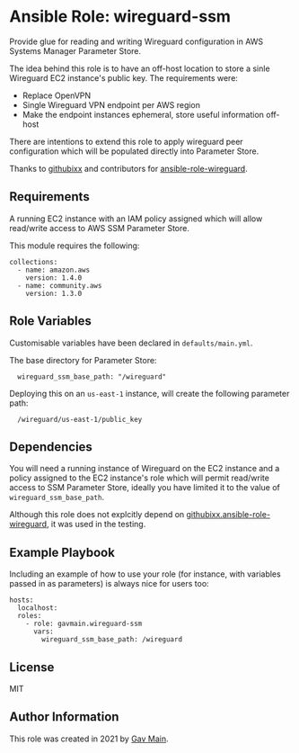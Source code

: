 Ansible Role: wireguard-ssm
=========

Provide glue for reading and writing Wireguard configuration in AWS Systems Manager Parameter Store.

The idea behind this role is to have an off-host location to store a sinle Wireguard EC2 instance's public key. The requirements were:
* Replace OpenVPN
* Single Wireguard VPN endpoint per AWS region
* Make the endpoint instances ephemeral, store useful information off-host

There are intentions to extend this role to apply wireguard peer configuration which will be populated directly into Parameter Store.

Thanks to [githubixx](https://github.com/githubixx) and contributors for [ansible-role-wireguard](https://github.com/githubixx/ansible-role-wireguard).

Requirements
------------

A running EC2 instance with an IAM policy assigned which will allow read/write access to AWS SSM Parameter Store.

This module requires the following:

    collections:
      - name: amazon.aws
        version: 1.4.0
      - name: community.aws
        version: 1.3.0




Role Variables
--------------

Customisable variables have been declared in `defaults/main.yml`.

The base directory for Parameter Store:

      wireguard_ssm_base_path: "/wireguard"

Deploying this on an `us-east-1` instance, will create the following parameter path:

      /wireguard/us-east-1/public_key

Dependencies
------------

You will need a running instance of Wireguard on the EC2 instance and a policy assigned to the EC2 instance's role which will permit read/write access to SSM Parameter Store, ideally you have limited it to the value of `wireguard_ssm_base_path`.

Although this role does not explcitly depend on [githubixx.ansible-role-wireguard](https://github.com/githubixx/ansible-role-wireguard), it was used in the testing.

Example Playbook
----------------

Including an example of how to use your role (for instance, with variables passed in as parameters) is always nice for users too:

    hosts:
      localhost:
      roles:
        - role: gavmain.wireguard-ssm
          vars:
            wireguard_ssm_base_path: /wireguard

License
-------

MIT

Author Information
------------------

This role was created in 2021 by [Gav Main](https://github.com/gavmain).
